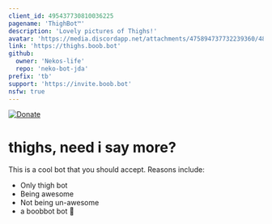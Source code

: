 ```yaml
---
client_id: 495437730810036225
pagename: 'ThighBot™'
description: 'Lovely pictures of Thighs!'
avatar: 'https://media.discordapp.net/attachments/475894737732239360/486996342368108545/ThighBotTM.png'
link: 'https://thighs.boob.bot'
github:
  owner: 'Nekos-life'
  repo: 'neko-bot-jda'
prefix: 'tb'
support: 'https://invite.boob.bot'
nsfw: true
---
```

[![Donate](https://img.shields.io/badge/Donate-PayPal-blue.svg)](https://paypal.me/boobbot)
# thighs, need i say more?

This is a cool bot that you should accept.
Reasons include:
- Only thigh bot
- Being awesome
- Not being un-awesome
- a boobbot bot 🍑


